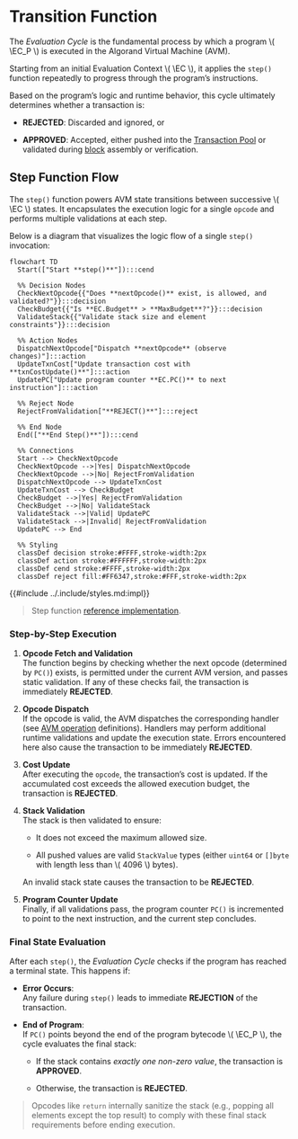 $$
\newcommand \EC {\mathrm{EC}}
$$

# Transition Function

The _Evaluation Cycle_ is the fundamental process by which a program \\( \EC_P \\)
is executed in the Algorand Virtual Machine (AVM).

Starting from an initial Evaluation Context \\( \EC \\), it applies the `step()`
function repeatedly to progress through the program’s instructions.

Based on the program’s logic and runtime behavior, this cycle ultimately determines
whether a transaction is:

- **REJECTED**: Discarded and ignored, or

- **APPROVED**: Accepted, either pushed into the [Transaction Pool](../ledger/ledger.md#transaction-pool)
or validated during [block](../ledger/ledger.md#blocks) assembly or verification.

## Step Function Flow

The `step()` function powers AVM state transitions between successive \\( \EC \\)
states. It encapsulates the execution logic for a single `opcode` and performs multiple
validations at each step.

Below is a diagram that visualizes the logic flow of a single `step()` invocation:

```mermaid
flowchart TD
  Start(["Start **step()**"]):::cend

  %% Decision Nodes
  CheckNextOpcode{{"Does **nextOpcode()** exist, is allowed, and validated?"}}:::decision
  CheckBudget{{"Is **EC.Budget** > **MaxBudget**?"}}:::decision
  ValidateStack{{"Validate stack size and element constraints"}}:::decision

  %% Action Nodes
  DispatchNextOpcode["Dispatch **nextOpcode** (observe changes)"]:::action
  UpdateTxnCost["Update transaction cost with **txnCostUpdate()**"]:::action
  UpdatePC["Update program counter **EC.PC()** to next instruction"]:::action

  %% Reject Node
  RejectFromValidation["**REJECT()**"]:::reject

  %% End Node
  End(["**End Step()**"]):::cend

  %% Connections
  Start --> CheckNextOpcode
  CheckNextOpcode -->|Yes| DispatchNextOpcode
  CheckNextOpcode -->|No| RejectFromValidation
  DispatchNextOpcode --> UpdateTxnCost
  UpdateTxnCost --> CheckBudget
  CheckBudget -->|Yes| RejectFromValidation
  CheckBudget -->|No| ValidateStack
  ValidateStack -->|Valid| UpdatePC
  ValidateStack -->|Invalid| RejectFromValidation
  UpdatePC --> End

  %% Styling
  classDef decision stroke:#FFFF,stroke-width:2px
  classDef action stroke:#FFFFFF,stroke-width:2px
  classDef cend stroke:#FFFF,stroke-width:2px
  classDef reject fill:#FF6347,stroke:#FFF,stroke-width:2px
```

{{#include ../.include/styles.md:impl}}
> Step function [reference implementation](https://github.com/algorand/go-algorand/blob/7e562c35b02289ca95114b4b3a20a7dc2df79018/data/transactions/logic/eval.go#L1525C24-L1525C28).

### Step-by-Step Execution

1. **Opcode Fetch and Validation**\
The function begins by checking whether the next opcode (determined by `PC()`) exists,
is permitted under the current AVM version, and passes static validation. If any
of these checks fail, the transaction is immediately **REJECTED**.

1. **Opcode Dispatch**\
If the opcode is valid, the AVM dispatches the corresponding handler (see [AVM operation](./avm.md#operations)
definitions). Handlers may perform additional runtime validations and update the
execution state. Errors encountered here also cause the transaction to be immediately
**REJECTED**.

1. **Cost Update**\
After executing the `opcode`, the transaction’s cost is updated. If the accumulated
cost exceeds the allowed execution budget, the transaction is **REJECTED**.

1. **Stack Validation**\
The stack is then validated to ensure:

   - It does not exceed the maximum allowed size.

   - All pushed values are valid `StackValue` types (either `uint64` or `[]byte`
   with length less than \\( 4096 \\) bytes).

    An invalid stack state causes the transaction to be **REJECTED**.

1. **Program Counter Update**\
Finally, if all validations pass, the program counter `PC()` is incremented to point
to the next instruction, and the current step concludes.

### Final State Evaluation

After each `step()`, the _Evaluation Cycle_ checks if the program has reached a
terminal state. This happens if:

- **Error Occurs**:\
Any failure during `step()` leads to immediate **REJECTION** of the transaction.

- **End of Program**:\
If `PC()` points beyond the end of the program bytecode \\( \EC_P \\), the cycle
evaluates the final stack:

  - If the stack contains _exactly one non-zero value_, the transaction is **APPROVED**.

  - Otherwise, the transaction is **REJECTED**.

> Opcodes like `return` internally sanitize the stack (e.g., popping all elements
> except the top result) to comply with these final stack requirements before ending
> execution.